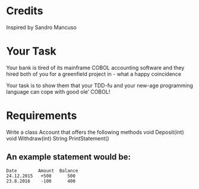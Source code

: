 # Credits
Inspired by Sandro Mancuso

# Your Task
Your bank is tired of its mainframe COBOL accounting software and they hired both of you for a greenfield project in - what a happy coincidence

Your task is to show them that your TDD-fu and your new-age programming language can cope with good ole’ COBOL!

# Requirements
Write a class Account that offers the following methods void Deposit(int) void Withdraw(int) String PrintStatement()

## An example statement would be:
```
Date        Amount  Balance
24.12.2015   +500      500
23.8.2016    -100      400
```